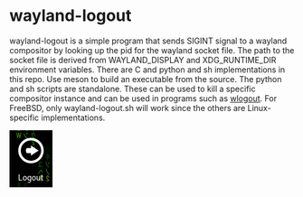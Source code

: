 # wayland-logout

wayland-logout is a simple program that sends SIGINT signal to a wayland compositor by looking up the pid for the wayland socket file. The path to the socket file is derived from WAYLAND_DISPLAY and XDG_RUNTIME_DIR environment variables. There are C and python and sh implementations in this repo. Use meson to build an executable from the source. The python and sh scripts are standalone. These can be used to kill a specific compositor instance and can be used in programs such as [wlogout](https://github.com/ArtsyMacaw/wlogout). For FreeBSD, only wayland-logout.sh will work since the others are Linux-specific implementations.

![logout](/wayland-logout.png)
